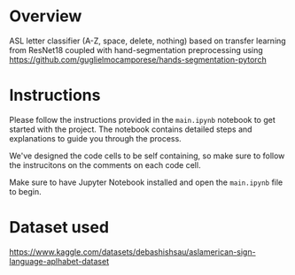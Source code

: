 # Overview

ASL letter classifier (A-Z, space, delete, nothing) based on transfer learning from ResNet18 coupled with hand-segmentation preprocessing using https://github.com/guglielmocamporese/hands-segmentation-pytorch

# Instructions

Please follow the instructions provided in the `main.ipynb` notebook to get started with the project. The notebook contains detailed steps and explanations to guide you through the process.

We've designed the code cells to be self containing, so make sure to follow the instrucitons on the comments on each code cell.

Make sure to have Jupyter Notebook installed and open the `main.ipynb` file to begin.

# Dataset used

https://www.kaggle.com/datasets/debashishsau/aslamerican-sign-language-aplhabet-dataset
